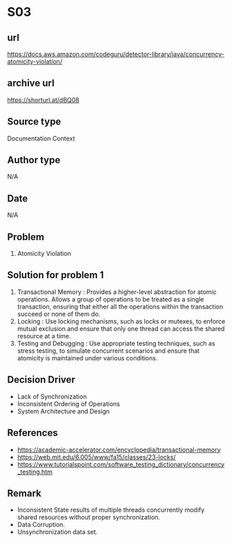 # S03

## url
https://docs.aws.amazon.com/codeguru/detector-library/java/concurrency-atomicity-violation/

## archive url
https://shorturl.at/dBQ08

## Source type
Documentation Context

## Author type
N/A

## Date
N/A

## Problem
1. Atomicity Violation

## Solution for problem 1
1. Transactional Memory : Provides a higher-level abstraction for atomic operations. Allows a group of operations to be treated as a single transaction, ensuring that either all the operations within the transaction succeed or none of them do.
2. Locking : Use locking mechanisms, such as locks or mutexes, to enforce mutual exclusion and ensure that only one thread can access the shared resource at a time.
3. Testing and Debugging : Use appropriate testing techniques, such as stress testing, to simulate concurrent scenarios and ensure that atomicity is maintained under various conditions.

## Decision Driver
- Lack of Synchronization
- Inconsistent Ordering of Operations
- System Architecture and Design

## References 
- https://academic-accelerator.com/encyclopedia/transactional-memory
- https://web.mit.edu/6.005/www/fa15/classes/23-locks/
- https://www.tutorialspoint.com/software_testing_dictionary/concurrency_testing.htm

## Remark
- Inconsistent State results of multiple threads concurrently modify shared resources without proper synchronization.
- Data Corruption.
- Unsynchronization data set.

